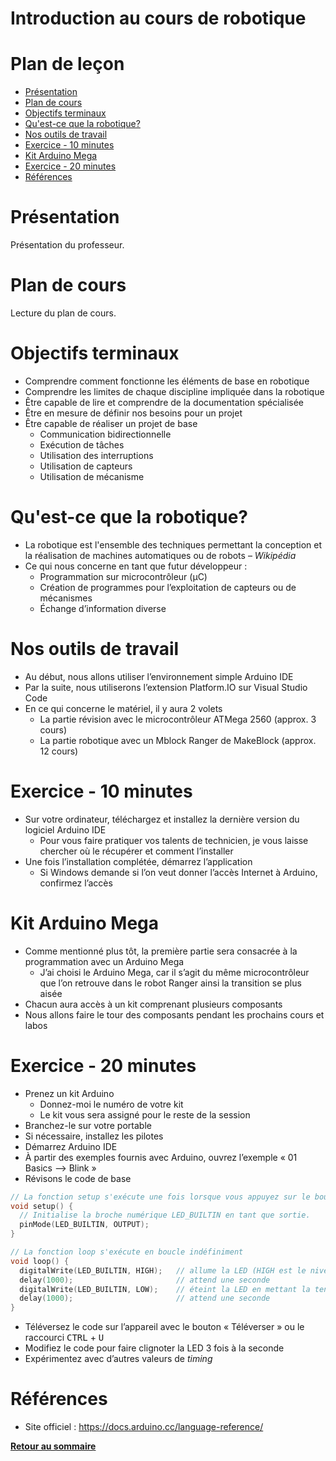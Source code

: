 # Introduction au cours de robotique <!-- omit in toc -->

# Plan de leçon <!-- omit in toc -->
- [Présentation](#présentation)
- [Plan de cours](#plan-de-cours)
- [Objectifs terminaux](#objectifs-terminaux)
- [Qu'est-ce que la robotique?](#quest-ce-que-la-robotique)
- [Nos outils de travail](#nos-outils-de-travail)
- [Exercice - 10 minutes](#exercice---10-minutes)
- [Kit Arduino Mega](#kit-arduino-mega)
- [Exercice - 20 minutes](#exercice---20-minutes)
- [Références](#références)


# Présentation
Présentation du professeur.

# Plan de cours
Lecture du plan de cours.

# Objectifs terminaux
- Comprendre comment fonctionne les éléments de base en robotique
- Comprendre les limites de chaque discipline impliquée dans la robotique
- Être capable de lire et comprendre de la documentation spécialisée
- Être en mesure de définir nos besoins pour un projet
- Être capable de réaliser un projet de base
  - Communication bidirectionnelle
  - Exécution de tâches
  - Utilisation des interruptions
  - Utilisation de capteurs
  - Utilisation de mécanisme

# Qu'est-ce que la robotique?
- La robotique est l'ensemble des techniques permettant la conception et la réalisation de machines automatiques ou de robots – *Wikipédia*
- Ce qui nous concerne en tant que futur développeur :
  - Programmation sur microcontrôleur (µC)
  - Création de programmes pour l’exploitation de capteurs ou de mécanismes
  - Échange d’information diverse

# Nos outils de travail
- Au début, nous allons utiliser l’environnement simple Arduino IDE
- Par la suite, nous utiliserons l’extension Platform.IO sur Visual Studio Code
- En ce qui concerne le matériel, il y aura 2 volets
  - La partie révision avec le microcontrôleur ATMega 2560 (approx. 3 cours)
  - La partie robotique avec un Mblock Ranger de MakeBlock (approx. 12 cours)

# Exercice - 10 minutes
- Sur votre ordinateur, téléchargez et installez la dernière version du logiciel Arduino IDE
  - Pour vous faire pratiquer vos talents de technicien, je vous laisse chercher où le récupérer et comment l’installer
- Une fois l’installation complétée, démarrez l’application
  - Si Windows demande si l’on veut donner l’accès Internet à Arduino, confirmez l’accès

# Kit Arduino Mega
- Comme mentionné plus tôt, la première partie sera consacrée à la programmation avec un Arduino Mega
  - J’ai choisi le Arduino Mega, car il s’agit du même microcontrôleur que l’on retrouve dans le robot Ranger ainsi la transition se plus aisée
- Chacun aura accès à un kit comprenant plusieurs composants
- Nous allons faire le tour des composants pendant les prochains cours et labos

# Exercice - 20 minutes
- Prenez un kit Arduino
  - Donnez-moi le numéro de votre kit
  - Le kit vous sera assigné pour le reste de la session
- Branchez-le sur votre portable
- Si nécessaire, installez les pilotes
- Démarrez Arduino IDE
- À partir des exemples fournis avec Arduino, ouvrez l’exemple « 01 Basics --> Blink »
- Révisons le code de base

```cpp
// La fonction setup s'exécute une fois lorsque vous appuyez sur le bouton de réinitialisation ou alimentez la carte
void setup() {
  // Initialise la broche numérique LED_BUILTIN en tant que sortie.
  pinMode(LED_BUILTIN, OUTPUT);
}

// La fonction loop s'exécute en boucle indéfiniment
void loop() {
  digitalWrite(LED_BUILTIN, HIGH);   // allume la LED (HIGH est le niveau de tension)
  delay(1000);                       // attend une seconde
  digitalWrite(LED_BUILTIN, LOW);    // éteint la LED en mettant la tension à LOW
  delay(1000);                       // attend une seconde
}

```

- Téléversez le code sur l’appareil avec le bouton « Téléverser » ou le raccourci <kbd>CTRL</kbd> + <kbd>U</kbd>
- Modifiez le code pour faire clignoter la LED 3 fois à la seconde
- Expérimentez avec d’autres valeurs de *timing*

# Références
- Site officiel : https://docs.arduino.cc/language-reference/

**[Retour au sommaire](../README.md)**

